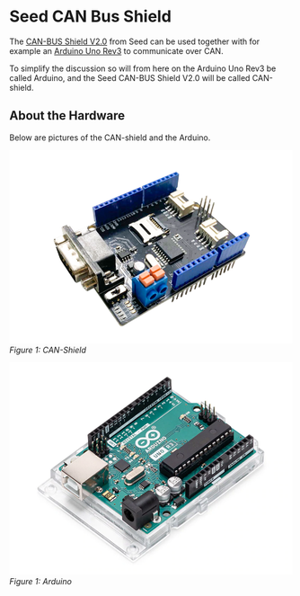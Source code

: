# Seed CAN Bus Shield

The [CAN-BUS Shield V2.0](https://wiki.seeedstudio.com/CAN-BUS_Shield_V2.0/) from Seed can be used together with for example an [Arduino Uno Rev3](https://en.wikipedia.org/wiki/Arduino_Uno) to communicate over CAN.

To simplify the discussion so will from here on the Arduino Uno Rev3 be called Arduino, and the Seed CAN-BUS Shield V2.0 will be called CAN-shield.

## About the Hardware

Below are pictures of the CAN-shield and the Arduino.

![Image of CAN-shield](./images/can-bus-shield-v2.png)  
*Figure 1: CAN-Shield*

![Image of Arduino](./images/arduino-uno-rev3.webp)  
*Figure 1: Arduino*
